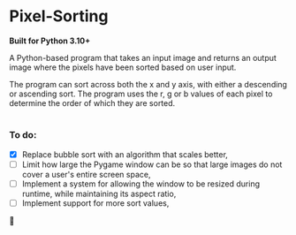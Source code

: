 # Pixel-Sorting
**Built for Python 3.10+**

A Python-based program that takes an input image and returns an output image where the pixels have been sorted based on user input.

The program can sort across both the x and y axis, with either a descending or ascending sort. The program uses the r, g or b values of each pixel to determine the order of which they are sorted.
#
### To do:
- [x] Replace bubble sort with an algorithm that scales better,
- [ ] Limit how large the Pygame window can be so that large images do not cover a user's entire screen space,
- [ ] Implement a system for allowing the window to be resized during runtime, while maintaining its aspect ratio,
- [ ] Implement support for more sort values,

🦆
